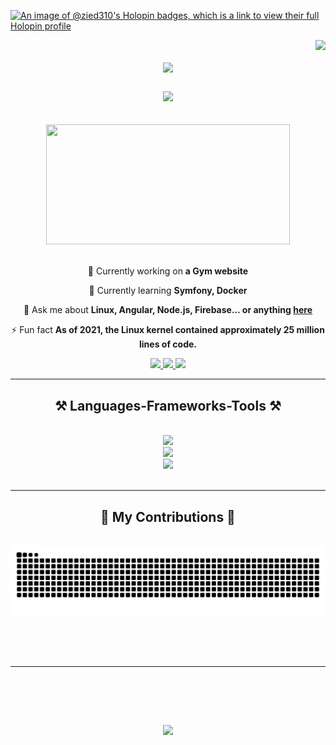 [![An image of @zied310's Holopin badges, which is a link to view their full Holopin profile](https://holopin.me/zied310)](https://holopin.io/@zied310)


<img align="right" src="https://visitor-badge.laobi.icu/badge?page_id=Zied310.Zied310" />

<h1 align="center">
    <img src="https://readme-typing-svg.herokuapp.com/?font=Fira+Code&size=35&center=true&vCenter=true&width=2000&height=70&duration=4000&color=F75C7E&&lines=01011010+01101001+01100101+01100100+00100000+01011010+01101000+01101001+01110010+01101001;Zied+Zhiri" />
</h1>

<h3 align="center">
    <img src="https://readme-typing-svg.herokuapp.com/?font=Fira+Code&size=35&center=true&vCenter=true&width=1000&height=70&duration=4000&color=F75C7E&&lines=Passionate+software+developper;Linux+enthusiast;Always+learning+new+things" />
</h3>


<br/>

<div align=center>
  <img width=390 src="https://github-readme-stats-zied310s-projects.vercel.app/api?username=Zied310&show_icons=true&theme=react&hide_border=true&text_color=21ffe1&bg_color=0d1117&title_color=F75C7E&icon_color=F75C7E" height="192px />
  <br/>
  <img width=325 align="center" src="https://github-readme-stats-zied310s-projects.vercel.app/api/top-langs/?username=Zied310&hide=HTML,css&langs_count=8&layout=compact&theme=react&hide_border=true&text_color=21ffe1&bg_color=0d1117&title_color=F75C7E&icon_color=F8D866" height="192px" />
</div>

<br/>

<div align="center">
 
 🔭 Currently working on **a Gym website**
 
 🌱 Currently learning **Symfony, Docker**

 💬 Ask me about **Linux, Angular, Node.js, Firebase... or anything [here](https://github.com/Zied310/Zied310/issues)**

 ⚡ Fun fact **As of 2021, the Linux kernel contained approximately 25 million lines of code.**
 
 </div>

<div align="center"> 
  <a href="mailto:ziedzhiri@yahoo.fr">
    <img src="https://img.shields.io/static/v1?style=for-the-badge&message=Yahoo%21&color=6001D2&logo=Yahoo%21&logoColor=FFFFFF&label="/>
  </a>
  <a href="https://www.linkedin.com/in/zied-zhiri-2a2545201" target="_blank">
    <img src="https://img.shields.io/badge/LinkedIn-0077B5?style=for-the-badge&logo=linkedin&logoColor=white" target="_blank" />
  </a>
  <a href="https://zied-zhiri-portfolio.vercel.app" target"_blank">
     <img src="https://img.shields.io/badge/Portfolio-FF5722?style=for-the-badge&logo=todoist&logoColor=white" /> 
  </a>
</div>

<hr/>

<h2 align="center">⚒️ Languages-Frameworks-Tools ⚒️</h2>
<br/>
<div align="center">
    <img src="https://skillicons.dev/icons?i=linux,unity,github,docker" /><br>
    <img src="https://skillicons.dev/icons?i=angular,bootstrap,html,css,vscode,git" /><br>
    <img src="https://skillicons.dev/icons?i=nodejs,javascript,typescript,express,firebase,postgres,cs,java,python" /><br>
</div>

<br/>
<hr/>

<div align="center">
  <h2>🐍 My Contributions 🐍</h2>
  <br>
  <img alt="snake eating my contributions" src="https://raw.githubusercontent.com/Zied310/Zied310/output/github-contribution-grid-snake.svg" />
  
  <br/><br/><br/>
</div>

<hr/>

<br>


<br/><br/>

<p align="center">
  <img src="https://capsule-render.vercel.app/api?type=waving&color=F75C7E&height=100&section=footer"/>
</p>
